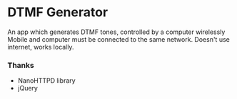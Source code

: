 DTMF Generator
=============

An app which generates DTMF tones, controlled by a computer wirelessly
Mobile and computer must be connected to the same network.
Doesn't use internet, works locally.

### Thanks
* NanoHTTPD library
* jQuery